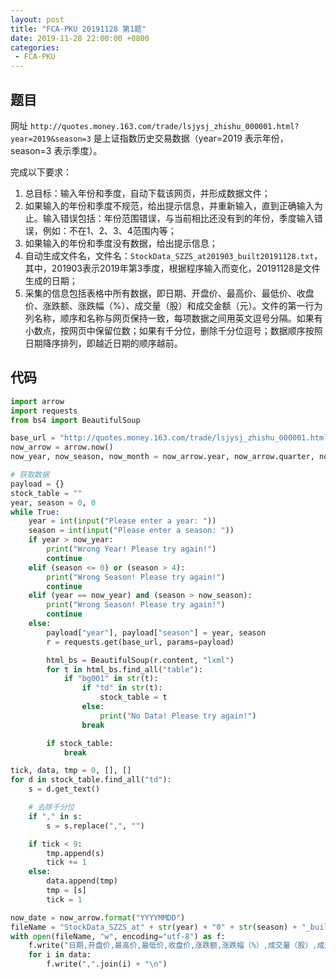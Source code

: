 ```yaml
---
layout: post
title: "FCA-PKU 20191128 第1题"
date: 2019-11-28 22:00:00 +0800
categories: 
 - FCA-PKU
---
```


## 题目

网址 `http://quotes.money.163.com/trade/lsjysj_zhishu_000001.html?year=2019&season=3` 是上证指数历史交易数据（year=2019 表示年份，season=3 表示季度）。

<!-- more -->

完成以下要求：
1. 总目标：输入年份和季度，自动下载该网页，并形成数据文件；
2. 如果输入的年份和季度不规范，给出提示信息，并重新输入，直到正确输入为止。输入错误包括：年份范围错误，与当前相比还没有到的年份，季度输入错误，例如：不在1、2、3、4范围内等；
3. 如果输入的年份和季度没有数据，给出提示信息；
4. 自动生成文件名，文件名：`StockData_SZZS_at201903_built20191128.txt`，其中，201903表示2019年第3季度，根据程序输入而变化，20191128是文件生成的日期；
5. 采集的信息包括表格中所有数据，即日期、开盘价、最高价、最低价、收盘价、涨跌额、涨跌幅（%）、成交量（股）和成交金额（元）。文件的第一行为列名称，顺序和名称与网页保持一致，每项数据之间用英文逗号分隔。如果有小数点，按网页中保留位数；如果有千分位，删除千分位逗号；数据顺序按照日期降序排列，即越近日期的顺序越前。

## 代码

```python
import arrow
import requests
from bs4 import BeautifulSoup

base_url = "http://quotes.money.163.com/trade/lsjysj_zhishu_000001.html"
now_arrow = arrow.now()
now_year, now_season, now_month = now_arrow.year, now_arrow.quarter, now_arrow.month

# 获取数据
payload = {}
stock_table = ""
year, season = 0, 0
while True:
    year = int(input("Please enter a year: "))
    season = int(input("Please enter a season: "))
    if year > now_year:
        print("Wrong Year! Please try again!")
        continue
    elif (season <= 0) or (season > 4):
        print("Wrong Season! Please try again!")
        continue
    elif (year == now_year) and (season > now_season):
        print("Wrong Season! Please try again!")
        continue
    else:
        payload["year"], payload["season"] = year, season
        r = requests.get(base_url, params=payload)

        html_bs = BeautifulSoup(r.content, "lxml")
        for t in html_bs.find_all("table"):
            if "bg001" in str(t):
                if "td" in str(t):
                    stock_table = t
                else:
                    print("No Data! Please try again!")
                break

        if stock_table:
            break

tick, data, tmp = 0, [], []
for d in stock_table.find_all("td"):
    s = d.get_text()

    # 去除千分位
    if "," in s:
        s = s.replace(",", "")

    if tick < 9:
        tmp.append(s)
        tick += 1
    else:
        data.append(tmp)
        tmp = [s]
        tick = 1

now_date = now_arrow.format("YYYYMMDD")
fileName = "StockData_SZZS_at" + str(year) + "0" + str(season) + "_built" + now_date + ".txt"
with open(fileName, "w", encoding="utf-8") as f:
    f.write("日期,开盘价,最高价,最低价,收盘价,涨跌额,涨跌幅（%）,成交量（股）,成交金额（元）\n")
    for i in data:
        f.write(",".join(i) + "\n")
```
